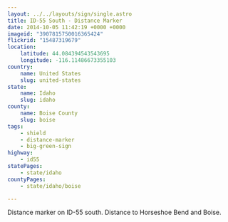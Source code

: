 ```yaml
---
layout: ../../layouts/sign/single.astro
title: ID-55 South - Distance Marker
date: 2014-10-05 11:42:19 +0000 +0000
imageid: "3907815750016365424"
flickrid: "15487319679"
location:
    latitude: 44.084394543543695
    longitude: -116.11486673355103
country:
    name: United States
    slug: united-states
state:
    name: Idaho
    slug: idaho
county:
    name: Boise County
    slug: boise
tags:
    - shield
    - distance-marker
    - big-green-sign
highway:
    - id55
statePages:
    - state/idaho
countyPages:
    - state/idaho/boise

---
```

Distance marker on ID-55 south.  Distance to Horseshoe Bend and Boise.